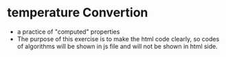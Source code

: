 # temperature Convertion
- a practice of "computed" properties
- The purpose of this exercise is to make the html code clearly, so codes of algorithms will be shown in js file and will not be shown in html side.
